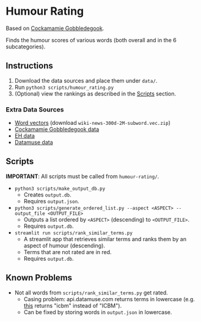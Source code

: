 # Humour Rating

Based on [Cockamamie Gobbledegook](https://github.com/limorigu/Cockamamie-Gobbledegook).

Finds the humour scores of various words (both overall and in the 6 subcategories).

## Instructions

1. Download the data sources and place them under `data/`.
2. Run `python3 scripts/humour_rating.py`
3. (Optional) view the rankings as described in the [Scripts](#Scripts) section.

### Extra Data Sources

- [Word vectors](https://fasttext.cc/docs/en/english-vectors.html) (download `wiki-news-300d-2M-subword.vec.zip`)
- [Cockamamie Gobbledegook data](https://github.com/limorigu/Cockamamie-Gobbledegook/blob/master/data/cockamamie_gobbledegook_us_data.json)
- [EH data](https://github.com/tomasengelthaler/HumorNorms/blob/master/humor_dataset.csv)
- [Datamuse data](https://drive.google.com/file/d/1qKyssIf0b8xoifxujPoU8TExWY8bH2jx/view?usp=sharing)

## Scripts

**IMPORTANT**: All scripts must be called from `humour-rating/`.

- `python3 scripts/make_output_db.py`
  - Creates `output.db`.
  - Requires `output.json`.
- `python3 scripts/generate_ordered_list.py --aspect <ASPECT> --output_file <OUTPUT_FILE>`
  - Outputs a list ordered by `<ASPECT>` (descending) to `<OUTPUT_FILE>`.
  - Requires `output.db`.
- `streamlit run scripts/rank_similar_terms.py`
  - A streamlit app that retrieves similar terms and ranks them by an aspect of humour (descending).
  - Terms that are not rated are in red.
  - Requires `output.db`.

## Known Problems

- Not all words from `scripts/rank_similar_terms.py` get rated.
  - Casing problem: api.datamuse.com returns terms in lowercase (e.g. [this](https://api.datamuse.com/words?ml=intercontinental%20ballistic%20missile) returns "icbm" instead of "ICBM").
  - Can be fixed by storing words in `output.json` in lowercase.
